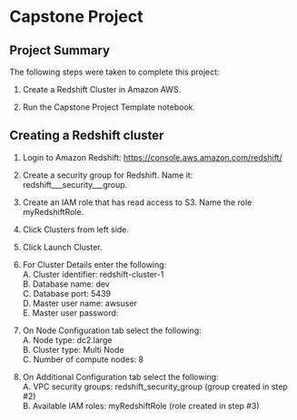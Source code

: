 # Capstone Project
## Project Summary

The following steps were taken to complete this project:

1. Create a Redshift Cluster in Amazon AWS.

2. Run the Capstone Project Template notebook.


## Creating a Redshift cluster  
1. Login to Amazon Redshift: https://console.aws.amazon.com/redshift/
2. Create a security group for Redshift. Name it: redshift___security___group.
3. Create an IAM role that has read access to S3. Name the role myRedshiftRole. 
4. Click Clusters from left side.
5. Click Launch Cluster. 
6. For Cluster Details enter the following:  
        A. Cluster identifier: redshift-cluster-1  
        B. Database name: dev    
        C. Database port: 5439  
        D. Master user name: awsuser    
        E. Master user password: <your password>

7. On Node Configuration tab select the following:  
        A. Node type: dc2.large   
        B. Cluster type: Multi Node  
        C. Number of compute nodes: 8  
         
8. On Additional Configuration tab select the following:  
	A. VPC security groups: redshift_security_group (group created in step #2)   
	B. Available IAM roles: myRedshiftRole (role created in step #3)  


